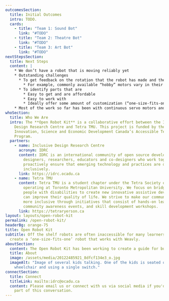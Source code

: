 ```yaml
---
outcomesSection:
  title: Initial Outcomes
  intro: TODO.
  cards:
    - title: "Team 1: Sound Bot"
      link: "#TODO"
    - title: "Team 2: Theatre Bot"
      link: "#TODO"
    - title: "Team 3: Art Bot"
      link: "#TODO"
nextStepsSection:
  title: Next Steps
  content: |
    * We don’t have a robot that is moving reliably yet
    * Outstanding challenges
      * To get feedback on the rotation that the robot has made and the distance that it has moved so that we can move precisely
        * For example, commonly available “hobby” motors vary in their performance from motor instance to motor instance, and such variation must be managed if these parts are to be used
      * To identify parts that are
        * Easy to get and are affordable
        * Easy to work with
        * Ideally offer some amount of customization (“one-size-fits-one”)
    * Most of the work so far has been with continuous servo motors and DC motors; some exploration of stepper motors has been made, but more work is needed here to understand the feasibility of using stepper motors
whoSection:
  title: Who We Are
  intro: The **Open Robot Kit** is a collaborative effort between the Inclusive
    Design Research Centre and Tetra TMU. This project is funded by the
    Innovation, Science and Economic Development Canada’s Accessible Technology
    Program.
  partners:
    - name: Inclusive Design Research Centre
      acronym: IDRC
      content: IDRC is an international community of open source developers,
        designers, researchers, educators and co-designers who work together to
        proactively ensure that emerging technology and practices are designed
        inclusively.
      link: https://idrc.ocadu.ca
    - name: Tetra TMU
      content: Tetra TMU is a student chapter under the Tetra Society of North America
        operating at Toronto Metropolitan University. We focus on bridging students and
        people with disabilities to create new innovative assistive devices that
        can improve their quality of life. We strive to make our communities
        more inclusive through initiatives that consist of hands-on learning,
        community awareness events, and skill development workshops.
      link: https://tetraryerson.ca
layout: layouts/open-robot-kit
permalink: /open-robot-kit/
headerBg: orange-75
title: Open Robot Kit
subtitle: Off the shelf robots are often inaccessible for many learners. The Open Robot Kit seeks to enable educators to easily
  create a ‘one-size-fits-one’ robot that works with Weavly.
aboutSection:
  content: The Open Robot Kit has been working to create a guide for building a robot that can be used with Weavly, moving under the control of the program in Weavly and in synch with the character on the Weavly display. The robot will incorporate components that are affordable and easy to acquire, and can be built without extensive specialist knowledge or skills; for example, using just a screwdriver instead of soldering. 
  title: About
  image: /assets/media/20122485921_8dfcf134e3_o.jpg
  imageAlt: "Image of several kids talking. One of the kids is seated on a powered
    wheelchair and using a single switch."
connectSection:
  title: Connect
  titleLink: mailto:idrc@ocadu.ca
  content: Please email us or connect with us via social media if you'd like to be
    part of this conversation.
---
```

